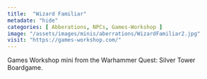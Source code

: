 ```yaml
---
title:  "Wizard Familiar"
metadate: "hide"
categories: [ Abberations, NPCs, Games-Workshop ]
image: "/assets/images/minis/aberrations/WizardFamiliar2.jpg"
visit: "https://games-workshop.com/"
---
```

Games Workshop mini from the Warhammer Quest: Silver Tower Boardgame.